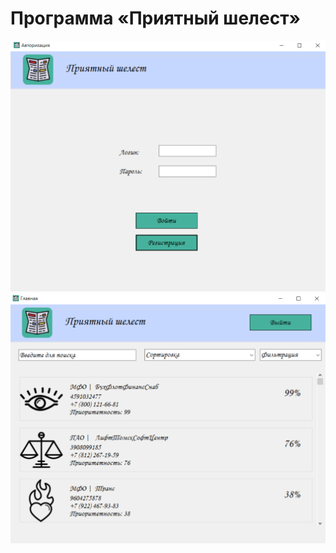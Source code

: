 # Программа «Приятный шелест»
![Авторизация](https://github.com/Egor609/priatnij-helest/blob/main/Авторизация.png)
![Главная](https://github.com/Egor609/priatnij-helest/blob/main/Главная.png)
